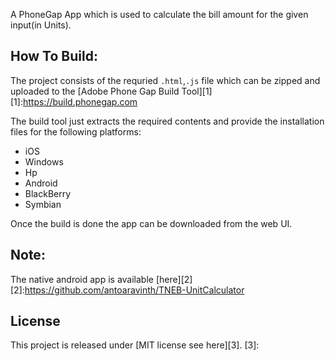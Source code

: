 A PhoneGap App which is used to calculate the bill amount for the given input(in Units).

How To Build:
-----------------
The project consists of the requried `.html`,`.js` file which can be zipped and uploaded to the
[Adobe Phone Gap Build Tool][1]
[1]:https://build.phonegap.com

The build tool just extracts the required contents and provide the installation files for the following 
platforms:

   - iOS
   - Windows
   - Hp
   - Android
   - BlackBerry
   - Symbian

Once the build is done the app can be downloaded from the web UI.

Note:
--------------------
The native android app is available [here][2]
[2]:https://github.com/antoaravinth/TNEB-UnitCalculator


License
----------------------
This project is released under [MIT license see here][3].
[3]:
